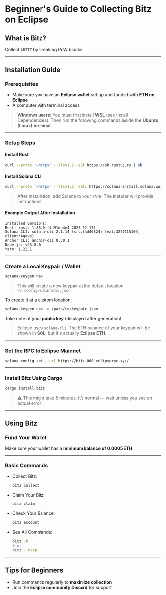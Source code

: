 
# Beginner's Guide to Collecting Bitz on Eclipse

## What is Bitz?

Collect `$BITZ` by breaking PoW blocks.

---

## Installation Guide

### Prerequisites

- Make sure you have an **Eclipse wallet** set up and funded with **ETH on Eclipse**  
- A computer with terminal access

> **Windows users**: You must first install **WSL** (see Install Dependencies). Then run the following commands inside the **Ubuntu (Linux) terminal**.

---

### Setup Steps

#### Install Rust

```bash
curl --proto '=https' --tlsv1.2 -sSf https://sh.rustup.rs | sh
```

#### Install Solana CLI

```bash
curl --proto '=https' --tlsv1.2 -sSfL https://solana-install.solana.workers.dev | bash
```

> After installation, add Solana to your `PATH`. The installer will provide instructions.

#### Example Output After Installation

```text
Installed Versions:
Rust: rustc 1.85.0 (4d91de4e4 2025-02-17)
Solana CLI: solana-cli 2.1.14 (src:3ad46824; feat:3271415109, client:Agave)
Anchor CLI: anchor-cli 0.30.1
Node.js: v23.8.0
Yarn: 1.22.1
```

---

### Create a Local Keypair / Wallet

```bash
solana-keygen new
```

> This will create a new keypair at the default location: `~/.config/solana/id.json`

To create it at a custom location:

```bash
solana-keygen new -o /path/to/keypair.json
```

Take note of your **public key** (displayed after generation).

> Eclipse uses `solana-cli`. The ETH balance of your keypair will be shown in **SOL**, but it's actually **Eclipse ETH**.

---

### Set the RPC to Eclipse Mainnet

```bash
solana config set --url https://bitz-000.eclipserpc.xyz/
```

---

### Install Bitz Using Cargo

```bash
cargo install bitz
```

> ⚠️ This might take 5 minutes. It’s normal — wait unless you see an actual error.

---

## Using Bitz

### Fund Your Wallet

Make sure your wallet has a **minimum balance of 0.0005 ETH**.

---

### Basic Commands

- Collect Bitz:
  ```bash
  bitz collect
  ```

- Claim Your Bitz:
  ```bash
  bitz claim
  ```

- Check Your Balance:
  ```bash
  bitz account
  ```

- See All Commands:
  ```bash
  bitz -h
  # or
  bitz --help
  ```

---

## Tips for Beginners

- Run commands regularly to **maximize collection**
- Join the **Eclipse community Discord** for support
